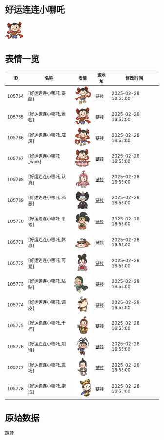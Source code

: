 # 好运连连小哪吒

<img src="./cover.png" height="60" alt="cover" />

# 表情一览

|ID|名称|表情|源地址|修改时间|
|----|----|----|----|----|
|105764|[好运连连小哪吒_耍酷]|<img src="./pic/105764_%5B好运连连小哪吒_耍酷%5D.png" height="60" alt="耍酷"/>|[链接](https://i0.hdslb.com/bfs/garb/ea8e4b14660076ded945c3da0708f9bee5b05870.png)|2025-02-28 16:55:00|
|105765|[好运连连小哪吒_嚣张]|<img src="./pic/105765_%5B好运连连小哪吒_嚣张%5D.png" height="60" alt="嚣张"/>|[链接](https://i0.hdslb.com/bfs/garb/a4d31392618473767f647cfe60455fcb74de8ddd.png)|2025-02-28 16:55:00|
|105766|[好运连连小哪吒_威风]|<img src="./pic/105766_%5B好运连连小哪吒_威风%5D.png" height="60" alt="威风"/>|[链接](https://i0.hdslb.com/bfs/garb/77061588d4c4e12847a6fa235a6faf3d6e3c9062.png)|2025-02-28 16:55:00|
|105767|[好运连连小哪吒_wink]|<img src="./pic/105767_%5B好运连连小哪吒_wink%5D.png" height="60" alt="wink"/>|[链接](https://i0.hdslb.com/bfs/garb/2727d5b209c2a61905a5b4caf9ac7e6cc8e61989.png)|2025-02-28 16:55:00|
|105768|[好运连连小哪吒_认真]|<img src="./pic/105768_%5B好运连连小哪吒_认真%5D.png" height="60" alt="认真"/>|[链接](https://i0.hdslb.com/bfs/garb/f06674a420129831bf4d2f51518de366015dd519.png)|2025-02-28 16:55:00|
|105769|[好运连连小哪吒_邪恶]|<img src="./pic/105769_%5B好运连连小哪吒_邪恶%5D.png" height="60" alt="邪恶"/>|[链接](https://i0.hdslb.com/bfs/garb/bf2b6067364364c9711e813f69b2fe8837bcbf50.png)|2025-02-28 16:55:00|
|105770|[好运连连小哪吒_思考]|<img src="./pic/105770_%5B好运连连小哪吒_思考%5D.png" height="60" alt="思考"/>|[链接](https://i0.hdslb.com/bfs/garb/4fb8bc02bdd0e3277c458334e801b619b191e41e.png)|2025-02-28 16:55:00|
|105771|[好运连连小哪吒_休息]|<img src="./pic/105771_%5B好运连连小哪吒_休息%5D.png" height="60" alt="休息"/>|[链接](https://i0.hdslb.com/bfs/garb/18da0b7cbeb04a629f9474f6f9ec10810691b81a.png)|2025-02-28 16:55:00|
|105772|[好运连连小哪吒_可爱]|<img src="./pic/105772_%5B好运连连小哪吒_可爱%5D.png" height="60" alt="可爱"/>|[链接](https://i0.hdslb.com/bfs/garb/2a5683dda58604af587967dc784381c3a5717347.png)|2025-02-28 16:55:00|
|105773|[好运连连小哪吒_贴贴]|<img src="./pic/105773_%5B好运连连小哪吒_贴贴%5D.png" height="60" alt="贴贴"/>|[链接](https://i0.hdslb.com/bfs/garb/2c3944e006364ab9e67643c10b874e6cac9ea8da.png)|2025-02-28 16:55:00|
|105774|[好运连连小哪吒_调皮]|<img src="./pic/105774_%5B好运连连小哪吒_调皮%5D.png" height="60" alt="调皮"/>|[链接](https://i0.hdslb.com/bfs/garb/6c31ebafa856a0f6a8361f7add7a8a7b26ec4ce3.png)|2025-02-28 16:55:00|
|105775|[好运连连小哪吒_干杯]|<img src="./pic/105775_%5B好运连连小哪吒_干杯%5D.png" height="60" alt="干杯"/>|[链接](https://i0.hdslb.com/bfs/garb/4e74432905e9bba08081e3b027e11334bc2f401c.png)|2025-02-28 16:55:00|
|105776|[好运连连小哪吒_期待]|<img src="./pic/105776_%5B好运连连小哪吒_期待%5D.png" height="60" alt="期待"/>|[链接](https://i0.hdslb.com/bfs/garb/a8255240dad587658c7c533cdf904453f63f9c81.png)|2025-02-28 16:55:00|
|105777|[好运连连小哪吒_乖巧]|<img src="./pic/105777_%5B好运连连小哪吒_乖巧%5D.png" height="60" alt="乖巧"/>|[链接](https://i0.hdslb.com/bfs/garb/9ac90082be9d943ec73d14006ab11dffd6109d76.png)|2025-02-28 16:55:00|
|105778|[好运连连小哪吒_抱抱]|<img src="./pic/105778_%5B好运连连小哪吒_抱抱%5D.png" height="60" alt="抱抱"/>|[链接](https://i0.hdslb.com/bfs/garb/fbf3eb13f5e8fd7aa9f4e38d162cc1ffdb021253.png)|2025-02-28 16:55:00|

# 原始数据

[跳转](./raw.json)


